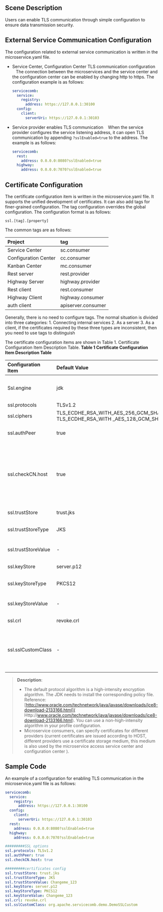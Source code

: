 ## Scene Description

Users can enable TLS communication through simple configuration to ensure data transmission security.

## External Service Communication Configuration

The configuration related to external service communication is written in the microservice.yaml file.

* Service Center, Configuration Center TLS communication configuration
   The connection between the microservices and the service center and the configuration center can be enabled by changing http to https. The configuration example is as follows:

  ```yaml
  servicecomb:
    service:
      registry:
        address: https://127.0.0.1:30100
    config:
      client:
        serverUri: https://127.0.0.1:30103
  ```

* Service provider enables TLS communication
   When the service provider configures the service listening address, it can open TLS communication by appending `?sslEnabled=true` to the address. The example is as follows:

  ```yaml
  servicecomb:
    rest:
      address: 0.0.0.0:8080?sslEnabled=true
    highway:
      address: 0.0.0.0:7070?sslEnabled=true
  ```

## Certificate Configuration

The certificate configuration item is written in the microservice.yaml file. It supports the unified development of certificates. It can also add tags for finer-grained configuration. The tag configuration overrides the global configuration. The configuration format is as follows:

```
ssl.[tag].[property]
```
The common tags are as follows:

| Project | tag |
| :--- | :--- |
| Service Center | sc.consumer |
| Configuration Center | cc.consumer |
| Kanban Center | mc.consumer |
| Rest server | rest.provider |
| Highway Server | highway.provider |
| Rest client | rest.consumer|
| Highway Client | highway.consumer|
| auth client | apiserver.consumer|
Generally, there is no need to configure tags. The normal situation is divided into three categories: 1. Connecting internal services 2. As a server 3. As a client, if the certificates required by these three types are inconsistent, then you need to use tags to distinguish

The certificate configuration items are shown in Table 1. Certificate Configuration Item Description Table.
**Table 1 Certificate Configuration Item Description Table**

| Configuration Item | Default Value | Range of Value | Required | Meaning | Caution |
| :--- | :--- | :--- | :--- | :--- | :--- |
| Ssl.engine| jdk | - | No | ssl protocol, provide jdk/openssl options | default jdk |
| ssl.protocols | TLSv1.2 | - | No | Protocol List | separated by comma |
| ssl.ciphers | TLS\_ECDHE\_RSA\_WITH\_AES\_256\_GCM\_SHA384,<br/>TLS\_ECDHE\_RSA\_WITH \_AES\_128\_GCM\_SHA256 | - | No| List of laws | separated by comma |
| ssl.authPeer | true | - | No | Whether to authenticate the peer | - |
| ssl.checkCN.host | true | - | No | Check whether the CN of the certificate is checked. | This configuration item is valid only on the Consumer side and is valid using the http protocol. That is, the Consusser side uses the rest channel. Invalid for Provider, highway, etc. The purpose of checking CN is to prevent the server from being phishing, refer to Standard definition: [https://tools.ietf.org/html/rfc2818. ](https://tools.ietf.org/html/rfc2818.) |
| ssl.trustStore | trust.jks | - | No | Trust certificate file | - |
| ssl.trustStoreType | JKS | - | No | Trust Certificate Type | - |
| ssl.trustStoreValue | - | - | No | Trust Certificate Password | - |
| ssl.keyStore | server.p12 | - | No | Identity Certificate File | - |
| ssl.keyStoreType | PKCS12 | - | No | Identity Certificate Type | - |
| ssl.keyStoreValue | - | - | No | Identity Certificate Password | - |
| ssl.crl | revoke.crl | - | No | Revoked Certificate File | - |
| ssl.sslCustomClass | - | org.apache.servicecomb.foundation.ssl.SSLCustom implementation class | No | SSLCustom class implementation for developers to convert passwords, file paths, etc. | - |

> **Description**:
>
> * The default protocol algorithm is a high-intensity encryption algorithm. The JDK needs to install the corresponding policy file. Reference: [http://www.oracle.com/technetwork/java/javase/downloads/jce8-download-2133166.html]( Http://www.oracle.com/technetwork/java/javase/downloads/jce8-download-2133166.html). You can use a non-high-intensity algorithm in your profile configuration.
> * Microservice consumers, can specify certificates for different providers (current certificates are issued according to HOST, different providers use a certificate storage medium, this medium is also used by the microservice access service center and configuration center ).

## Sample Code

An example of a configuration for enabling TLS communication in the microservice.yaml file is as follows:
```yaml
servicecomb:
  service:
    registry:
      address: https://127.0.0.1:30100
  config:
    client:
      serverUri: https://127.0.0.1:30103
  rest:
    address: 0.0.0.0:8080?sslEnabled=true
  highway:
    address: 0.0.0.0:7070?sslEnabled=true

#########SSL options
ssl.protocols: TLSv1.2
ssl.authPeer: true
ssl.checkCN.host: true

#########certificates config
ssl.trustStore: trust.jks
ssl.trustStoreType: JKS
ssl.trustStoreValue: Changeme_123
ssl.keyStore: server.p12
ssl.keyStoreType: PKCS12
ssl.keyStoreValue: Changeme_123
ssl.crl: revoke.crl
ssl.sslCustomClass: org.apache.servicecomb.demo.DemoSSLCustom
```
